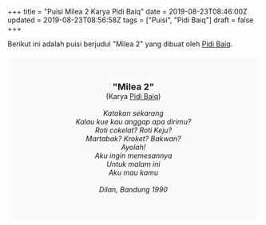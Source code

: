 +++
title = "Puisi Milea 2 Karya Pidi Baiq"
date = 2019-08-23T08:46:00Z
updated = 2019-08-23T08:56:58Z
tags = ["Puisi", "Pidi Baiq"]
draft = false
+++

<div dir="ltr" style="text-align: left;" trbidi="on"><div dir="ltr" style="text-align: left;" trbidi="on"><div style="text-align: justify;">Berikut ini adalah puisi berjudul "Milea 2" yang dibuat oleh <a href="https://id.wikipedia.org/wiki/Pidi_Baiq" target="_blank">Pidi Baiq</a>.</div><br /><div style="background: #FAFAFA; font-size: 14px; height: auto; margin: 0 auto; padding: 50px; text-align: center; width: auto;"><span style="font-size: 18px;"><b>"Milea 2"</b></span><br />(Karya <a href="https://www.sekata.web.id/tags/pidi-baiq" target="_blank">Pidi Baiq</a>)<br /><br /><i>Katakan sekarang<br />Kalau kue kau anggap apa dirimu?<br />Roti cokelat? Roti Keju?<br />Martabak? Kroket? Bakwan?<br />Ayolah!<br />Aku ingin memesannya<br />Untuk malam ini<br />Aku mau kamu<br /><br />Dilan, Bandung 1990</i> </div></div></div>

